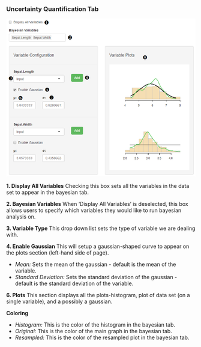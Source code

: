 ### Uncertainty Quantification Tab

![UQ](images/uq.png)

**1. Display All Variables**
	Checking this box sets all the variables in the data set to appear in the bayesian tab. 

**2. Bayesian Variables**
When ‘Display All Variables’ is deselected, this box allows users to specify which variables they would like to run bayesian analysis on.

**3. Variable Type**
	This drop down list sets the type of variable we are dealing with.

**4. Enable Gaussian**
This will setup a gaussian-shaped curve to appear on the plots section (left-hand side of page).

* _Mean:_
	Sets the mean of the gaussian - default is the mean of the variable.
* _Standard Deviation:_
Sets the standard deviation of the gaussian - default is the standard deviation of the variable.

**6. Plots**
This section displays all the plots-histogram, plot of data set (on a single variable), and a possibly a gaussian.

**Coloring**
* _Histogram:_ This is the color of the histogram in the bayesian tab.
* _Original:_ This is the color of the main graph in the bayesian tab.
* _Resampled:_ This is the color of the resampled plot in the bayesian tab.